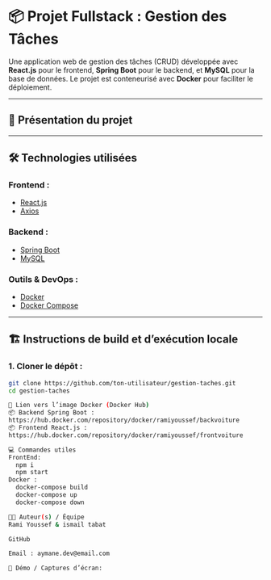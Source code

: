# 📦 Projet Fullstack : Gestion des Tâches

Une application web de gestion des tâches (CRUD) développée avec **React.js** pour le frontend, **Spring Boot** pour le backend, et **MySQL** pour la base de données. Le projet est conteneurisé avec **Docker** pour faciliter le déploiement.

---

## 🚀 Présentation du projet

---

## 🛠️ Technologies utilisées

### Frontend :
- [React.js](https://reactjs.org/)
- [Axios](https://axios-http.com/)

### Backend :
- [Spring Boot](https://spring.io/projects/spring-boot)
- [MySQL](https://www.mysql.com/)

### Outils & DevOps :
- [Docker](https://www.docker.com/)
- [Docker Compose](https://docs.docker.com/compose/)

---

## 🏗️ Instructions de build et d’exécution locale

### 1. Cloner le dépôt :
```bash
git clone https://github.com/ton-utilisateur/gestion-taches.git
cd gestion-taches

🐳 Lien vers l’image Docker (Docker Hub)
📦 Backend Spring Boot :
https://hub.docker.com/repository/docker/ramiyoussef/backvoiture
📦 Frontend React.js :
https://hub.docker.com/repository/docker/ramiyoussef/frontvoiture

💻 Commandes utiles
FrontEnd: 
  npm i 
  npm start
Docker :
  docker-compose build
  docker-compose up
  docker-compose down

👨‍💻 Auteur(s) / Équipe
Rami Youssef & ismail tabat

GitHub

Email : aymane.dev@email.com

📸 Démo / Captures d’écran:














